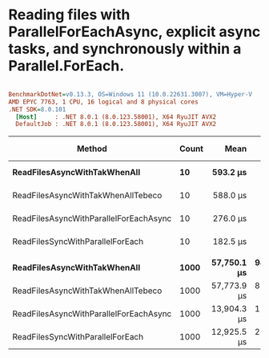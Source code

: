 # Reading files with ParallelForEachAsync, explicit async tasks, and synchronously within a Parallel.ForEach.


``` ini

BenchmarkDotNet=v0.13.3, OS=Windows 11 (10.0.22631.3007), VM=Hyper-V
AMD EPYC 7763, 1 CPU, 16 logical and 8 physical cores
.NET SDK=8.0.101
  [Host]     : .NET 8.0.1 (8.0.123.58001), X64 RyuJIT AVX2
  DefaultJob : .NET 8.0.1 (8.0.123.58001), X64 RyuJIT AVX2


```
|                                 Method | Count |        Mean |     Error |    StdDev | Ratio | RatioSD |      Gen0 |     Gen1 |   Allocated | Alloc Ratio |
|--------------------------------------- |------ |------------:|----------:|----------:|------:|--------:|----------:|---------:|------------:|------------:|
|           **ReadFilesAsyncWithTakWhenAll** |    **10** |    **593.2 μs** |   **9.73 μs** |   **9.55 μs** |  **1.00** |    **0.00** |    **5.8594** |   **0.9766** |   **106.32 KB** |        **1.00** |
|     ReadFilesAsyncWithTakWhenAllTebeco |    10 |    588.0 μs |   2.45 μs |   2.17 μs |  0.99 |    0.01 |    5.8594 |   0.9766 |   106.34 KB |        1.00 |
| ReadFilesAsyncWithParallelForEachAsync |    10 |    276.0 μs |   1.26 μs |   1.05 μs |  0.46 |    0.01 |   10.7422 |   1.4648 |   108.45 KB |        1.02 |
|       ReadFilesSyncWithParallelForEach |    10 |    182.5 μs |   1.70 μs |   1.59 μs |  0.31 |    0.01 |   10.9863 |   0.4883 |   104.17 KB |        0.98 |
|                                        |       |             |           |           |       |         |           |          |             |             |
|           **ReadFilesAsyncWithTakWhenAll** |  **1000** | **57,750.1 μs** | **949.60 μs** | **888.25 μs** |  **1.00** |    **0.00** |  **555.5556** | **444.4444** | **10586.92 KB** |        **1.00** |
|     ReadFilesAsyncWithTakWhenAllTebeco |  1000 | 57,773.9 μs | 851.11 μs | 796.13 μs |  1.00 |    0.02 |  555.5556 | 444.4444 | 10586.93 KB |        1.00 |
| ReadFilesAsyncWithParallelForEachAsync |  1000 | 13,904.3 μs | 180.61 μs | 150.82 μs |  0.24 |    0.00 | 1109.3750 | 609.3750 | 10669.15 KB |        1.01 |
|       ReadFilesSyncWithParallelForEach |  1000 | 12,925.5 μs | 253.53 μs | 476.20 μs |  0.22 |    0.01 | 1093.7500 | 109.3750 | 10105.77 KB |        0.95 |
